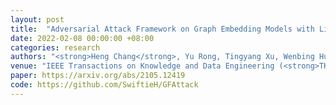 ```yaml
---
layout: post
title:  "Adversarial Attack Framework on Graph Embedding Models with Limited Knowledge"
date: 2022-02-08 00:00:00 +08:00
categories: research
authors: "<strong>Heng Chang</strong>, Yu Rong, Tingyang Xu, Wenbing Huang, Honglei Zhang, Peng Cui, Xin Wang, Wenwu Zhu, Junzhou Huang"
venue: "IEEE Transactions on Knowledge and Data Engineering (<strong>TKDE</strong>)"
paper: https://arxiv.org/abs/2105.12419
code: https://github.com/SwiftieH/GFAttack
---
```


